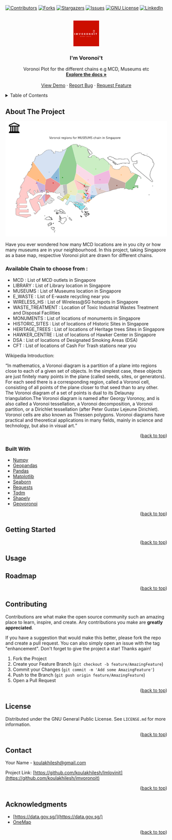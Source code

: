 <div id="top"></div>
<!--
*** Fork from Best-README-Template. If you have a suggestion
https://github.com/othneildrew/Best-README-Template
-->

<!-- PROJECT SHIELDS -->
[![Contributors][contributors-shield]][contributors-url]
[![Forks][forks-shield]][forks-url]
[![Stargazers][stars-shield]][stars-url]
[![Issues][issues-shield]][issues-url]
[![GNU License][license-shield]][license-url]
[![LinkedIn][linkedin-shield]][linkedin-url]



<!-- PROJECT LOGO -->
<br />
<div align="center">
  <a href="https://github.com/koulakhilesh/imvoronoit">
    <img src="images/logo.png" alt="Logo" width="80" height="80">
  </a>

<h3 align="center">I'm Voronoi't</h3>

  <p align="center">
    Voronoi Plot for the different chains e.g MCD, Museums etc
    <br />
    <a href="https://github.com/koulakhilesh/imvoronoit"><strong>Explore the docs »</strong></a>
    <br />
    <br />
    <a href="https://github.com/koulakhilesh/imvoronoit/blob/main/imvoronoit_NB.ipynb">View Demo</a>
    ·
    <a href="https://github.com/koulakhilesh/imvoronoit/issues">Report Bug</a>
    ·
    <a href="https://github.com/koulakhilesh/imvoronoit/issues">Request Feature</a>
  </p>
</div>



<!-- TABLE OF CONTENTS -->
<details>
  <summary>Table of Contents</summary>
  <ol>
    <li>
      <a href="#about-the-project">About The Project</a>
      <ul>
        <li><a href="#built-with">Built With</a></li>
      </ul>
    </li>
    <li>
      <a href="#getting-started">Getting Started</a>
      <ul>
        <li><a href="#prerequisites">Prerequisites</a></li>
        <li><a href="#installation">Installation</a></li>
      </ul>
    </li>
    <li><a href="#usage">Usage</a></li>
    <li><a href="#roadmap">Roadmap</a></li>
    <li><a href="#contributing">Contributing</a></li>
    <li><a href="#license">License</a></li>
    <li><a href="#contact">Contact</a></li>
    <li><a href="#acknowledgments">Acknowledgments</a></li>
  </ol>
</details>



<!-- ABOUT THE PROJECT -->
## About The Project

[![Product Name Screen Shot][product-screenshot]](https://github.com/koulakhilesh/imvoronoit/imlovinit_NB.ipynb)

Have you ever wondered how many MCD locations are in you city or how many museums are in your neighbourhood. In this project, taking Singapore as a base map, respective Voronoi plot are drawn for different chains. 

### Available Chain to choose from  : 
* MCD : List of MCD outlets in Singapore
* LIBRARY : List of Library location in Singapore
* MUSEUMS : List of Museums location in Singapore
* E_WASTE : List of E-waste recycling near you
* WIRELESS_HS : List of Wireless@SG hotspots in Singapore
* WASTE_TREATMENT : Location of Toxic Industrial Wastes Treatment and Disposal Facilities
* MONUMENTS : List of locations of monuments in Singapore
* HISTORIC_SITES : List of locations of Historic Sites in Singapore
* HERITAGE_TREES : List of locations of Heritage trees Sites in Singapore
* HAWKER_CENTRE : List of locations of Hawker Center in Singapore
* DSA : List of locations of Designated Smoking Areas (DSA)
* CFT : List of locations of Cash For Trash stations near you

Wikipedia Introduction:

<q>In mathematics, a Voronoi diagram is a partition of a plane into regions close to each of a given set of objects. In the simplest case, these objects are just finitely many points in the plane (called seeds, sites, or generators). For each seed there is a corresponding region, called a Voronoi cell, consisting of all points of the plane closer to that seed than to any other. The Voronoi diagram of a set of points is dual to its Delaunay triangulation.The Voronoi diagram is named after Georgy Voronoy, and is also called a Voronoi tessellation, a Voronoi decomposition, a Voronoi partition, or a Dirichlet tessellation (after Peter Gustav Lejeune Dirichlet). Voronoi cells are also known as Thiessen polygons. Voronoi diagrams have practical and theoretical applications in many fields, mainly in science and technology, but also in visual art.



<!--Here's a blank template to get started: To avoid retyping too much info. Do a search and replace with your text editor for the following: `github_username`, `repo_name`, `twitter_handle`, `linkedin_username`, `email`, `email_client`, `project_title`, `project_description`
-->

<p align="right">(<a href="#top">back to top</a>)</p>



### Built With

* [Numpy](https://numpy.org/)
* [Geopandas](https://geopandas.org/en/stable/)
* [Pandas](https://pandas.pydata.org/)
* [Matplotlib](https://matplotlib.org/)
* [Seaborn](https://seaborn.pydata.org/)
* [Requests](https://docs.python-requests.org/en/latest/)
* [Tqdm](https://github.com/tqdm/tqdm)
* [Shapely](https://shapely.readthedocs.io/en/stable/manual.html)
* [Geovoronoi](https://pypi.org/project/geovoronoi/)

<p align="right">(<a href="#top">back to top</a>)</p>



<!-- GETTING STARTED -->
## Getting Started
<!--
This is an example of how you may give instructions on setting up your project locally.
To get a local copy up and running follow these simple example steps.

### Prerequisites

This is an example of how to list things you need to use the software and how to install them.
* npm
  ```sh
  npm install npm@latest -g
  ```

### Installation

1. Get a free API Key at [https://example.com](https://example.com)
2. Clone the repo
   ```sh
   git clone https://github.com/github_username/repo_name.git
   ```
3. Install NPM packages
   ```sh
   npm install
   ```
4. Enter your API in `config.js`
   ```js
   const API_KEY = 'ENTER YOUR API';
   ```
-->
<p align="right">(<a href="#top">back to top</a>)</p>



<!-- USAGE EXAMPLES -->
## Usage
<!--
Use this space to show useful examples of how a project can be used. Additional screenshots, code examples and demos work well in this space. You may also link to more resources.

_For more examples, please refer to the [Documentation](https://example.com)_

<p align="right">(<a href="#top">back to top</a>)</p>

-->

<!-- ROADMAP -->
## Roadmap
<!--
- [] Feature 1
- [] Feature 2
- [] Feature 3
    - [] Nested Feature

See the [open issues](https://github.com//koulakhilesh/Imlovinit/issues) for a full list of proposed features (and known issues).
-->
<p align="right">(<a href="#top">back to top</a>)</p>



<!-- CONTRIBUTING -->
## Contributing

Contributions are what make the open source community such an amazing place to learn, inspire, and create. Any contributions you make are **greatly appreciated**.

If you have a suggestion that would make this better, please fork the repo and create a pull request. You can also simply open an issue with the tag "enhancement".
Don't forget to give the project a star! Thanks again!

1. Fork the Project
2. Create your Feature Branch (`git checkout -b feature/AmazingFeature`)
3. Commit your Changes (`git commit -m 'Add some AmazingFeature'`)
4. Push to the Branch (`git push origin feature/AmazingFeature`)
5. Open a Pull Request

<p align="right">(<a href="#top">back to top</a>)</p>



<!-- LICENSE -->
## License

Distributed under the GNU General Public License. See `LICENSE.md` for more information.

<p align="right">(<a href="#top">back to top</a>)</p>



<!-- CONTACT -->
## Contact

Your Name -  koulakhilesh@gmail.com
<!--
*** [@twitter_handle](https://twitter.com/twitter_handle) -
-->
Project Link: [https://github.com/koulakhilesh/Imlovinit](https://github.com/koulakhilesh/imvoronoit)

<p align="right">(<a href="#top">back to top</a>)</p>



<!-- ACKNOWLEDGMENTS -->
## Acknowledgments

* [https://data.gov.sg/](https://data.gov.sg/)
* [OneMap](https://www.onemap.gov.sg/)


<p align="right">(<a href="#top">back to top</a>)</p>



<!-- MARKDOWN LINKS & IMAGES -->
<!-- https://www.markdownguide.org/basic-syntax/#reference-style-links -->
[contributors-shield]: https://img.shields.io/github/contributors/koulakhilesh/imvoronoit.svg?style=for-the-badge
[contributors-url]: https://github.com/koulakhilesh/imvoronoit/graphs/contributors
[forks-shield]: https://img.shields.io/github/forks/koulakhilesh/imvoronoit.svg?style=for-the-badge
[forks-url]: https://github.com/koulakhilesh/imvoronoit/network/members
[stars-shield]: https://img.shields.io/github/stars/koulakhilesh/imvoronoit.svg?style=for-the-badge
[stars-url]: https://github.comkoulakhilesh/imvoronoit/stargazers
[issues-shield]: https://img.shields.io/github/issues/koulakhilesh/imvoronoit.svg?style=for-the-badge
[issues-url]: https://github.com/koulakhilesh/imvoronoit/issues
[license-shield]: https://img.shields.io/github/license/koulakhilesh/imvoronoit.svg?style=for-the-badge
[license-url]: https://github.com/koulakhilesh/imvoronoit/blob/master/LICENSE.txt
[linkedin-shield]: https://img.shields.io/badge/-LinkedIn-black.svg?style=for-the-badge&logo=linkedin&colorB=555
[linkedin-url]: https://linkedin.com/in/akhilesh-koul
[product-screenshot]: images/screenshot.png
